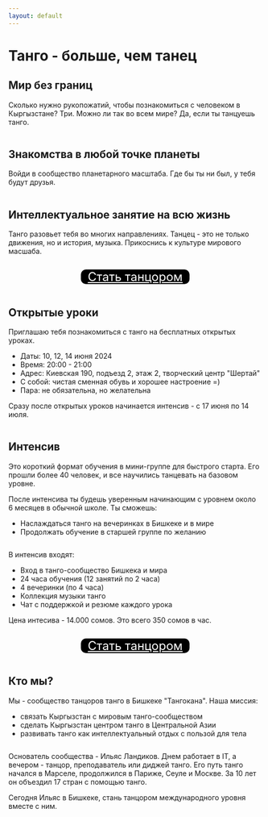 ```yaml
---
layout: default
---
```


# Танго - больше, чем танец

## Мир без границ

Сколько нужно рукопожатий, чтобы познакомиться с человеком в Кыргызстане? Три. Можно ли так во всем мире? Да, если ты танцуешь танго.

<img src="/assets/images/IMG_9021.jpeg" alt="" class="landing-image-100-px" style="object-position: center 60%">

## Знакомства в любой точке планеты

Войди в сообщество планетарного масштаба. Где бы ты ни был, у тебя будут друзья.

<img src="/assets/images/IMG_9706.jpeg" alt="" class="landing-image-100-px" style="object-position: center 38%">

## Интеллектуальное занятие на всю жизнь

Танго разовьет тебя во многих направлениях. Танцец - это не только движения, но и история, музыка. Прикоснись к культуре мирового масшаба.

<img src="/assets/images/IMG_3666.jpeg" alt="" class="landing-image-100-px" style="object-position: center 40%">

<div style="display:flex; justify-content:center"><p style="display: inline-block; text-align:center; background-color: black; border-radius: 10px"><a style="margin: 14px; backgound-color: black; color: white; font-size: 24px" href="#embended-form-345">Стать танцором</a></p></div>

## Открытые уроки

Приглашаю тебя познакомиться с танго на бесплатных открытых уроках.

- Даты: 10, 12, 14 июня 2024
- Время: 20:00 - 21:00
- Адрес: Киевская 190, подъезд 2, этаж 2, творческий центр "Шертай"
- С собой: чистая сменная обувь и хорошее настроение =)
- Пара: не обязательна, но желательна

Сразу после открытых уроков начинается интенсив - с 17 июня по 14 июля.

<img src="/assets/images/IMG_0336.jpeg" alt="" class="landing-image-100-px" style="object-position: center 37%">

## Интенсив

Это короткий формат обучения в мини-группе для быстрого старта. Его прошли более 40 человек, и все научились танцевать на базовом уровне.

После интенсива ты будешь уверенным начинающим с уровнем около 6 месяцев в обычной школе. Ты сможешь:

- Наслаждаться танго на вечеринках в Бишкеке и в мире
- Продолжать обучение в старшей группе по желанию

<img src="/assets/images/IMG_8389.jpeg" alt="" class="landing-image-100-px" style="object-position: center 35%">

В интенсив входят:

- Вход в танго-сообщество Бишкека и мира
- 24 часа обучения (12 занятий по 2 часа)
- 4 вечеринки (по 4 часа)
- Коллекция музыки танго
- Чат с поддержкой и резюме каждого урока

Цена интесива - 14.000 сомов. Это всего 350 сомов в час.

<img src="/assets/images/IMG_0335.jpeg" alt="" class="landing-image-100-px" style="object-position: center 52%">

<div style="display:flex; justify-content:center"><p style="display: inline-block; text-align:center; background-color: black; border-radius: 10px"><a style="margin: 14px; backgound-color: black; color: white; font-size: 24px" href="#embended-form-345">Стать танцором</a></p></div>

## Кто мы?

Мы - сообщество танцоров танго в Бишкеке "Тангокана". Наша миссия:

- связать Кыргызстан с мировым танго-сообществом
- сделать Кыргызстан центром танго в Центральной Азии
- развивать танго как интеллектуальный отдых с пользой для тела

<img src="/assets/images/IMG_7862.jpeg" alt="" class="landing-image-100-px" style="object-position: center 30%">

Основатель сообщества - Ильяс Ландиков. Днем работает в IT, а вечером - танцор, преподаватель или диджей танго. Его путь танго начался в Марселе, продолжился в Париже, Сеуле и Москве. За 10 лет он объездил 17 стран с помощью танго.

Сегодня Ильяс в Бишкеке, стань танцором международного уровня вместе с ним.

<img src="/assets/images/IMG_0144.jpeg" alt="" class="landing-image-100-px">

<p style="text-align: center;"><iframe class="form-iframe embended-form" style="display:none;" id="embended-form-345" src="https://crm.clients24.pro/tangokana/form?id=345" frameborder="0" scrolling="no" width="100%">Your browser does not support frames</iframe></p>
<link href="https://crm.clients24.pro/css/form.css" rel="stylesheet">
<script src="https://crm.clients24.pro/tangokana/admin/schedule-noauth/simple-form-script/345"></script>
<script>onmessage = function(e){
document.getElementById('embended-form-345').style.height = (e.data.formSize + 120) + 'px';
};</script>
